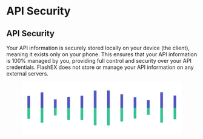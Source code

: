 # API Security

## API Security

Your API information is securely stored locally on your device (the client), meaning it exists only on your phone. This ensures that your API information is 100% managed by you, providing full control and security over your API credentials. FlashEX does not store or manage your API information on any external servers.

<figure><img src="../../.gitbook/assets/Pagination.png" alt=""><figcaption></figcaption></figure>
